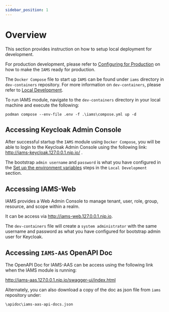 ```yaml
---
sidebar_position: 1
---
```


# Overview

This section provides instruction on how to setup local deployment for development.

For production development, please refer to [Configuring for Production](../deployment/configuring-for-production/overview.md)
on how to make the `IAMS` ready for production.

The `Docker Compose` file to start up `IAMS` can be found under `iams` directory in `dev-containers` repository.
For more information on `dev-containers`, please refer to [Local Development](../../get-started/local-development.mdx).

To run IAMS module, navigate to the `dev-containers` directory in your local machine and execute the following:

```
podman compose --env-file .env -f .\iams\compose.yml up -d
```

## Accessing Keycloak Admin Console

After successful startup the `IAMS` module using `Docker Compose`, you will be able to login to the Keycloak Admin Console
using the following link: http://iams-keycloak.127.0.0.1.nip.io/ .

The bootstrap `admin username` and `password` is what you have configured in the [Set up the environment variables](../../get-started/local-development.mdx#2-set-up-the-environment-variables)
steps in the `Local Development` section.

## Accessing IAMS-Web 

IAMS provides a Web Admin Console to manage tenant, user, role, group, resource, and scope within a realm.

It can be access via  http://iams-web.127.0.0.1.nip.io.

The `dev-containers` file will create a `system administrator` with the same username and password as what you have configured for bootstrap admin user for Keycloak.


## Accessing `IAMS-AAS` OpenAPI Doc

The OpenAPI Doc for IAMS-AAS can be access using the following link when the IAMS module is running:

http://iams-aas.127.0.0.1.nip.io/swagger-ui/index.html

Alternately, you can also download a copy of the doc as json file from `iams` repository under:

`\apidoc\iams-aas-api-docs.json`

